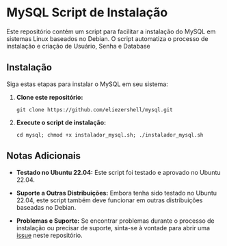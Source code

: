 # MySQL Script de Instalação

Este repositório contém um script para facilitar a instalação do MySQL em sistemas Linux baseados no Debian. O script automatiza o processo de instalação e criação de Usuário, Senha e Database

## Instalação

Siga estas etapas para instalar o MySQL em seu sistema:

1. **Clone este repositório:**
   ```
   git clone https://github.com/eliezershell/mysql.git
   ```

2. **Execute o script de instalação:**
   ```
   cd mysql; chmod +x instalador_mysql.sh; ./instalador_mysql.sh
   ```
   
## Notas Adicionais

- **Testado no Ubuntu 22.04:** Este script foi testado e aprovado no Ubuntu 22.04.
  
- **Suporte a Outras Distribuições:** Embora tenha sido testado no Ubuntu 22.04, este script também deve funcionar em outras distribuições baseadas no Debian.

- **Problemas e Suporte:** Se encontrar problemas durante o processo de instalação ou precisar de suporte, sinta-se à vontade para abrir uma [issue](https://github.com/eliezershell/mysql/issues) neste repositório.
